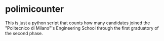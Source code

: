 # polimicounter

This is just a python script that counts how many candidates joined the "Politecnico di Milano"'s 
Engineering School through the first graduatory of the second phase.
